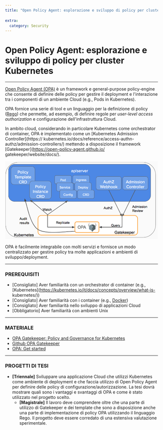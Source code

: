 ```yaml
---
title: "Open Policy Agent: esplorazione e sviluppo di policy per cluster Kubernetes"

extra:
  category: Security
---
```


# Open Policy Agent: esplorazione e sviluppo di policy per cluster Kubernetes

---

[Open Policy Agent (OPA)](https://www.openpolicyagent.org/) è un framework e
general-purpose policy-engine che consente di definire delle policy per gestire
il deployment e l'interazione tra i componenti di un ambiente Cloud (e.g., Pods
in Kubernetes).

OPA fornice una serie di tool e un linguaggio per la definizione di policy
([Rego](https://www.openpolicyagent.org/docs/latest/#rego)) che permette,
ad esempio, di definire regole per *user-level access authorization* e
configurazione dell'infrastruttura Cloud.

In ambito cloud, considerando in particolare Kubernetes come orchestrator di
container, OPA è implementato come un [Kubernetes Admission Controller](https://
kubernetes.io/docs/reference/access-authn-authz/admission-controllers/) mettendo
a disposizione il framework [Gatekeeper](https://open-policy-agent.github.io/
gatekeeper/website/docs/).

![opa](opa.png)

OPA è facilmente integrabile con molti servizi e fornisce un modo centralizzato
per gestire policy tra molte applicazioni e ambienti di sviluppo/deployment.

---

### PREREQUISITI

- [Consigliato] Aver familiarità con un orchestrator di container (e.g.,
  [Kubernetes](https://kubernetes.io/it/docs/concepts/overview/what-is-
  kubernetes/))
- [Consigliato] Aver familiarità con i container (e.g., [Docker](https://www.docker.com/))
- [Consigliato] Aver familiarità nello sviluppo di applicazioni Cloud
- [Obbligatorio] Aver familiarità con ambienti Unix

---

### MATERIALE

- [OPA Gatekeeper: Policy and Governance for Kubernetes](https://kubernetes.io/blog/2019/08/06/opa-gatekeeper-policy-and-governance-for-kubernetes/)
- [Github OPA Gatekeeper](https://github.com/open-policy-agent/gatekeeper)
- [OPA: Get started](https://www.openpolicyagent.org/docs/v0.11.0/get-started/)

---

### PROGETTI DI TESI

- **[Triennale]** Sviluppare una applicazione Cloud che utilizzi Kubernetes come
  ambiente di deployment e che faccia utilizzo di Open Policy Agent per definire
  delle policy di configurazione/autorizzazione. La tesi dovrà mostrare quali sono
  i vantaggi e svantaggi di OPA e come è stato utilizzato nel progetto scelto.
  - **[Magistrale]** Il lavoro deve comprendere oltre che una parte di utilizzo
    di Gatekeeper e dei template che sono a disposizione anche una parte di
    implementazione di policy OPA utilizzando il linguaggio Rego. Il progetto deve
    essere corredato di una estensiva valutazione sperimentale.
